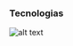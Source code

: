 ### Tecnologias

![alt text](https://res.cloudinary.com/rafael1993x/image/upload/v1643557544/frontend-technologies-github/techs_l1ylsx.png "Title")

